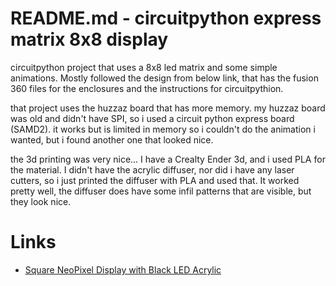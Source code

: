 # README.md - circuitpython express matrix 8x8 display

circuitpython project that uses a 8x8 led matrix and some simple animations.  Mostly followed the design from below link, that has the fusion 360 files for the enclosures and the instructions for circuitpythion.  

that project uses the huzzaz board that has more memory. my huzzaz board was old and didn't have SPI, so i used a circuit python express board (SAMD2).  it works but is limited in memory so i couldn't do the animation i wanted, but i found another one that looked nice.

the 3d printing was very nice... I have a Crealty Ender 3d, and i used PLA for the material.  I didn't have the acrylic diffuser, nor did i have any laser cutters, so i just printed the diffuser with PLA and used that.  It worked pretty well, the diffuser does have some infil patterns that are visible, but they look nice.


# Links

* [Square NeoPixel Display with Black LED Acrylic](https://learn.adafruit.com/sqaure-neopixel-display-with-black-led-acrylic/)
